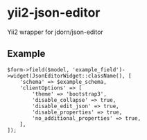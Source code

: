 # yii2-json-editor
Yii2 wrapper for jdorn/json-editor

## Example

    $form->field($model, 'example_field')->widget(JsonEditorWidget::className(), [
        'schema' => $example_schema,
        'clientOptions' => [
            'theme' => 'bootstrap3',
            'disable_collapse' => true,
            'disable_edit_json' => true,
            'disable_properties' => true,
            'no_additional_properties' => true,
        ],
    ]);